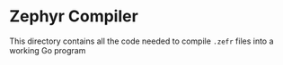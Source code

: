 # Zephyr Compiler

This directory contains all the code needed to compile `.zefr` files into a working Go program